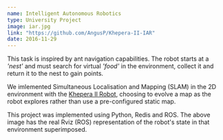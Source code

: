 ```yaml
---
name: Intelligent Autonomous Robotics
type: University Project
image: iar.jpg
link: "https://github.com/AngusP/Khepera-II-IAR"
date: 2016-11-29
---
```


This task is inspired by ant navigation capabilities. The robot starts at a *'nest'* and must
search for virtual *'food'* in the environment, collect it and return it to the nest to gain points.

We imlemented Simultaneous Localisation and Mapping (SLAM) in the 2D environment
with the [Khepera II Robot](https://www.k-team.com/mobile-robotics-products/old-products/khepera-ii),
choosing to evolve a map as the robot explores rather than use a pre-configured static map.

This project was implemented using Python, Redis and ROS. The above image has the real Rviz (ROS)
representation of the robot's state in that environment superimposed.
